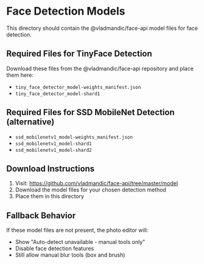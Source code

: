 # Face Detection Models

This directory should contain the @vladmandic/face-api model files for face detection.

## Required Files for TinyFace Detection

Download these files from the @vladmandic/face-api repository and place them here:

- `tiny_face_detector_model-weights_manifest.json`
- `tiny_face_detector_model-shard1`

## Required Files for SSD MobileNet Detection (alternative)

- `ssd_mobilenetv1_model-weights_manifest.json`
- `ssd_mobilenetv1_model-shard1`
- `ssd_mobilenetv1_model-shard2`

## Download Instructions

1. Visit: https://github.com/vladmandic/face-api/tree/master/model
2. Download the model files for your chosen detection method
3. Place them in this directory

## Fallback Behavior

If these model files are not present, the photo editor will:
- Show "Auto-detect unavailable - manual tools only" 
- Disable face detection features
- Still allow manual blur tools (box and brush)